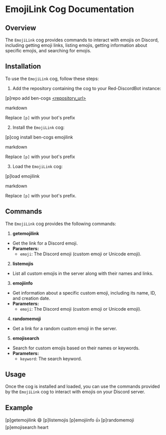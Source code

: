 # EmojiLink Cog Documentation

## Overview

The `EmojiLink` cog provides commands to interact with emojis on Discord, including getting emoji links, listing emojis, getting information about specific emojis, and searching for emojis.

## Installation

To use the `EmojiLink` cog, follow these steps:

1. Add the repository containing the cog to your Red-DiscordBot instance:
   
[p]repo add ben-cogs [<repository_url>](https://github.com/BenCos17/ben-cogs/)

markdown


Replace `[p]` with your bot's prefix

2. Install the `EmojiLink` cog:

[p]cog install ben-cogs emojilink

markdown


Replace `[p]` with your bot's prefix  

3. Load the `EmojiLink` cog:

[p]load emojilink

markdown


Replace `[p]` with your bot's prefix.

## Commands

The `EmojiLink` cog provides the following commands:

1. **getemojilink**
- Get the link for a Discord emoji.
- **Parameters:**
  - `emoji`: The Discord emoji (custom emoji or Unicode emoji).

2. **listemojis**
- List all custom emojis in the server along with their names and links.

3. **emojiinfo**
- Get information about a specific custom emoji, including its name, ID, and creation date.
- **Parameters:**
  - `emoji`: The Discord emoji (custom emoji or Unicode emoji).

4. **randomemoji**
- Get a link for a random custom emoji in the server.

5. **emojisearch**
- Search for custom emojis based on their names or keywords.
- **Parameters:**
  - `keyword`: The search keyword.

## Usage

Once the cog is installed and loaded, you can use the commands provided by the `EmojiLink` cog to interact with emojis on your Discord server.

## Example

[p]getemojilink :smile:
[p]listemojis
[p]emojiinfo :thumbsup:
[p]randomemoji
[p]emojisearch heart

